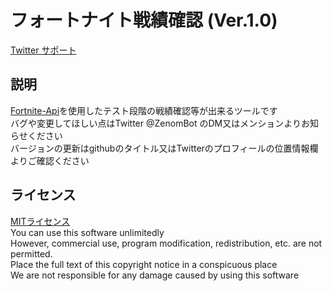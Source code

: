 # フォートナイト戦績確認 (Ver.1.0)

[Twitter サポート](https://twitter.com/ZenomBot)

## 説明

[Fortnite-Api](https://fortnite-api.com/)を使用したテスト段階の戦績確認等が出来るツールです  
バグや変更してほしい点はTwitter @ZenomBot のDM又はメンションよりお知らせください  
バージョンの更新はgithubのタイトル又はTwitterのプロフィールの位置情報欄よりご確認ください  

## ライセンス
[MITライセンス](LICENSE "ライセンス")  
You can use this software unlimitedly  
However, commercial use, program modification, redistribution, etc. are not permitted.  
Place the full text of this copyright notice in a conspicuous place  
We are not responsible for any damage caused by using this software  

